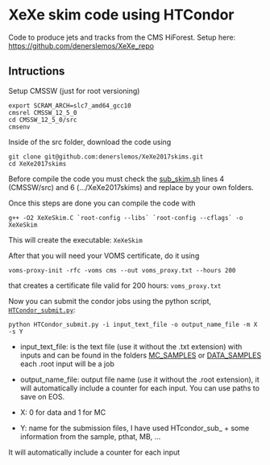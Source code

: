 # XeXe skim code using HTCondor

Code to produce jets and tracks from the CMS HiForest. Setup here: https://github.com/denerslemos/XeXe_repo

## Intructions

Setup CMSSW (just for root versioning)
```
export SCRAM_ARCH=slc7_amd64_gcc10
cmsrel CMSSW_12_5_0
cd CMSSW_12_5_0/src
cmsenv
```
Inside of the src folder, download the code using
```
git clone git@github.com:denerslemos/XeXe2017skims.git
cd XeXe2017skims
```
Before compile the code you must check the [sub_skim.sh](https://github.com/denerslemos/XeXe2017skims/blob/main/sub_skim.sh) lines 4 (CMSSW/src) and 6 (.../XeXe2017skims) and replace by your own folders.

Once this steps are done you can compile the code with
```
g++ -O2 XeXeSkim.C `root-config --libs` `root-config --cflags` -o XeXeSkim
```
This will create the executable: ```XeXeSkim``` 

After that you will need your VOMS certificate, do it using
```
voms-proxy-init -rfc -voms cms --out voms_proxy.txt --hours 200
```
that creates a certificate file valid for 200 hours: ```voms_proxy.txt```

Now you can submit the condor jobs using the python script, [```HTCondor_submit.py```](https://github.com/denerslemos/XeXe2017skims/blob/main/HTCondor_submit.py):

```
python HTCondor_submit.py -i input_text_file -o output_name_file -m X -s Y
```

- input_text_file: is the text file (use it without the .txt extension) with inputs and can be found in the folders [MC_SAMPLES](https://github.com/denerslemos/XeXe2017skims/tree/main/MC_SAMPLES) or [DATA_SAMPLES](https://github.com/denerslemos/XeXe2017skims/tree/main/DATA_SAMPLES) each .root input will be a job

- output_name_file: output file name (use it without the .root extension), it will automatically include a counter for each input. You can use paths to save on EOS.

- X: 0 for data and 1 for MC

- Y: name for the submission files, I have used HTcondor_sub_ + some information from the sample, pthat, MB, ...

It will automatically include a counter for each input
